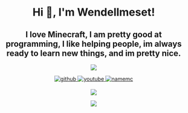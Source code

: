 <h1 align="center">Hi 👋, I'm Wendellmeset!</h1>
<h2 align="center">I love Minecraft, I am pretty good at programming, I like helping people, im always ready to learn new things, and im pretty nice.</h2>
<p align="center"> <img src="https://komarev.com/ghpvc/?username=wendellmeset"</p>
<div align="center">
<a href="https://github.com/wendellmeset" target="_blank">
<img src=https://img.shields.io/badge/github-%2324292e.svg?&style=for-the-badge&logo=github&logoColor=white alt=github style="margin-bottom: 5px;" />
</a>
<a href="https://www.youtube.com/channel/UCu5GW5hus3ExBzEfM-9rMSg" target="_blank">
<img src=https://img.shields.io/badge/youtube-%23EE4831.svg?&style=for-the-badge&logo=youtube&logoColor=white alt=youtube style="margin-bottom: 5px;" />
</a>  
<a href="https://namemc.com/profile/wendellmeset.1" target="_blank">
<img src=https://badgen.net/badge/:subject/:status/:color?icon=https://th.bing.com/th/id/Rff6b4804a7ff52b93591ab0d325e980a?rik=Qmmfku3U%2fKEAIQ&pid=ImgRaw alt=namemc style="margin-bottom: 5px;" />
</a>
</div>
<p align="center"><img align="center" src="https://github-readme-stats.vercel.app/api/top-langs/?username=wendellmeset&layout=compact&theme=dark"></p>
<p align="center"><img align="center" src="https://github.com/wendellmeset/wendellmeset/blob/main/images/wink-wink.gif"></p>

